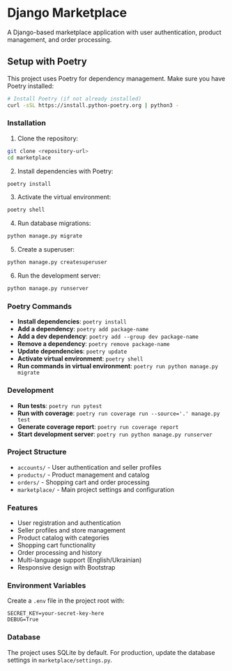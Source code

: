 # Django Marketplace

A Django-based marketplace application with user authentication, product management, and order processing.

## Setup with Poetry

This project uses Poetry for dependency management. Make sure you have Poetry installed:

```bash
# Install Poetry (if not already installed)
curl -sSL https://install.python-poetry.org | python3 -
```

### Installation

1. Clone the repository:
```bash
git clone <repository-url>
cd marketplace
```

2. Install dependencies with Poetry:
```bash
poetry install
```

3. Activate the virtual environment:
```bash
poetry shell
```

4. Run database migrations:
```bash
python manage.py migrate
```

5. Create a superuser:
```bash
python manage.py createsuperuser
```

6. Run the development server:
```bash
python manage.py runserver
```

### Poetry Commands

- **Install dependencies**: `poetry install`
- **Add a dependency**: `poetry add package-name`
- **Add a dev dependency**: `poetry add --group dev package-name`
- **Remove a dependency**: `poetry remove package-name`
- **Update dependencies**: `poetry update`
- **Activate virtual environment**: `poetry shell`
- **Run commands in virtual environment**: `poetry run python manage.py migrate`

### Development

- **Run tests**: `poetry run pytest`
- **Run with coverage**: `poetry run coverage run --source='.' manage.py test`
- **Generate coverage report**: `poetry run coverage report`
- **Start development server**: `poetry run python manage.py runserver`

### Project Structure

- `accounts/` - User authentication and seller profiles
- `products/` - Product management and catalog
- `orders/` - Shopping cart and order processing
- `marketplace/` - Main project settings and configuration

### Features

- User registration and authentication
- Seller profiles and store management
- Product catalog with categories
- Shopping cart functionality
- Order processing and history
- Multi-language support (English/Ukrainian)
- Responsive design with Bootstrap

### Environment Variables

Create a `.env` file in the project root with:

```
SECRET_KEY=your-secret-key-here
DEBUG=True
```

### Database

The project uses SQLite by default. For production, update the database settings in `marketplace/settings.py`.
